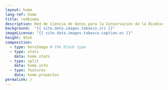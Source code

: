 ```yaml
---
layout: home
lang-ref: home
title: redbioma
description: Red de Ciencia de datos para la Conservación de la Biodiversidad Mesoamericana 
background:  "{{ site.data.images.tabasco.src }}"
imageLicense: "{{ site.data.images.tabasco.caption.es }}"
height: 95vh
composition:
  - type: heroImage # the block type
  - type: stats
    data: home.stats
  - type: split
    data: home.info
  - type: features
    data: home.proyectos
permalink: /
---
```


